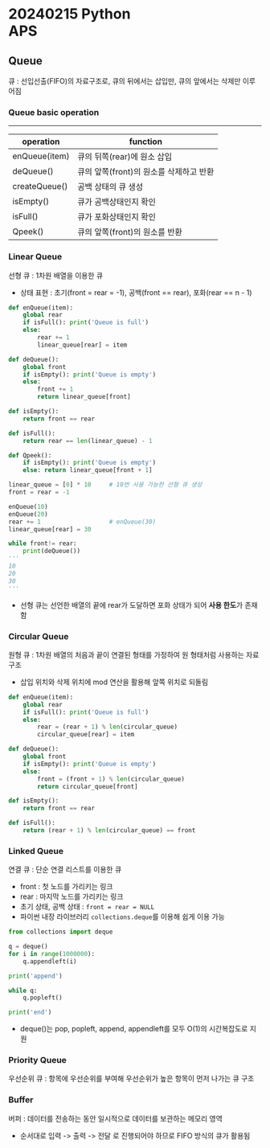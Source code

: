 # 20240215 Python<br>APS

## Queue
큐 : 선입선출(FIFO)의 자료구조로, 큐의 뒤에서는 삽입만, 큐의 앞에서는 삭제만 이루어짐

### Queue basic operation
-------------------------
| operation | function |
|-------|-------|
| enQueue(item) | 큐의 뒤쪽(rear)에 원소 삽입 |
| deQueue() | 큐의 앞쪽(front)의 원소를 삭제하고 반환 |
| createQueue() | 공백 상태의 큐 생성 |
| isEmpty() | 큐가 공백상태인지 확인 |
| isFull() | 큐가 포화상태인지 확인 |
| Qpeek() | 큐의 앞쪽(front)의 원소를 반환 |

### Linear Queue
선형 큐 : 1차원 배열을 이용한 큐
- 상태 표현 : 초기(front = rear = -1), 공백(front == rear), 포화(rear == n - 1)
```python
def enQueue(item):
    global rear
    if isFull(): print('Queue is full')
    else:
        rear += 1
        linear_queue[rear] = item
```

```python
def deQueue():
    global front
    if isEmpty(): print('Queue is empty')
    else:
        front += 1
        return linear_queue[front]
```

```python
def isEmpty():
    return front == rear
```
```python
def isFull():
    return rear == len(linear_queue) - 1
```

```python
def Qpeek():
    if isEmpty(): print('Queue is empty')
    else: return linear_queue[front + 1]
```

```python
linear_queue = [0] * 10     # 10번 사용 가능한 선형 큐 생성
front = rear = -1

enQueue(10)
enQueue(20)
rear += 1                   # enQueue(30)
linear_queue[rear] = 30

while front!= rear:
    print(deQueue())
'''
10
20
30
'''
```
- 선형 큐는 선언한 배열의 끝에 rear가 도달하면 포화 상태가 되어 **사용 한도**가 존재함

### Circular Queue
원형 큐 : 1차원 배열의 처음과 끝이 연결된 형태를 가정하여 원 형태처럼 사용하는 자료구조
- 삽입 위치와 삭제 위치에 mod 연산을 활용해 앞쪽 위치로 되돌림
```python
def enQueue(item):
    global rear
    if isFull(): print('Queue is full')
    else:
        rear = (rear + 1) % len(circular_queue)
        circular_queue[rear] = item
```

```python
def deQueue():
    global front
    if isEmpty(): print('Queue is empty')
    else:
        front = (front + 1) % len(circular_queue)
        return circular_queue[front]
```

```python
def isEmpty():
    return front == rear
```

```python
def isFull():
    return (rear + 1) % len(circular_queue) == front
```

### Linked Queue
연결 큐 : 단순 연결 리스트를 이용한 큐
- front : 첫 노드를 가리키는 링크
- rear : 마지막 노드를 가리키는 링크
- 초기 상태, 공백 상태 : ```front = rear = NULL```
- 파이썬 내장 라이브러리 ```collections.deque```를 이용해 쉽게 이용 가능
```python
from collections import deque

q = deque()
for i in range(1000000):
    q.appendleft(i)

print('append')

while q:
    q.popleft()

print('end')
```
- deque()는 pop, popleft, append, appendleft를 모두 O(1)의 시간복잡도로 지원

### Priority Queue
우선순위 큐 : 항목에 우선순위를 부여해 우선순위가 높은 항목이 먼저 나가는 큐 구조

### Buffer
버퍼 : 데이터를 전송하는 동안 일시적으로 데이터를 보관하는 메모리 영역
- 순서대로 입력 -> 출력 -> 전달 로 진행되어야 하므로 FIFO 방식의 큐가 활용됨